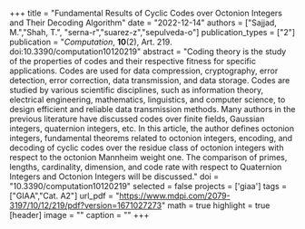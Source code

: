 +++
title = "Fundamental Results of Cyclic Codes over Octonion Integers and Their Decoding Algorithm"
date = "2022-12-14"
authors = ["Sajjad, M.","Shah, T.", "serna-r","suarez-z","sepulveda-o"]
publication_types = ["2"]
publication = "*Computation*, **10**(2), Art. 219. doi:10.3390/computation10120219"
abstract = "Coding theory is the study of the properties of codes and their respective fitness for specific applications. Codes are used for data compression, cryptography, error detection, error correction, data transmission, and data storage. Codes are studied by various scientific disciplines, such as information theory, electrical engineering, mathematics, linguistics, and computer science, to design efficient and reliable data transmission methods. Many authors in the previous literature have discussed codes over finite fields, Gaussian integers, quaternion integers, etc. In this article, the author defines octonion integers, fundamental theorems related to octonion integers, encoding, and decoding of cyclic codes over the residue class of octonion integers with respect to the octonion Mannheim weight one. The comparison of primes, lengths, cardinality, dimension, and code rate with respect to Quaternion Integers and Octonion Integers will be discussed."
doi = "10.3390/computation10120219"
selected = false
projects = ['giaa']
tags = ["GIAA","Cat. A2"]
url_pdf = "https://www.mdpi.com/2079-3197/10/12/219/pdf?version=1671027273"
math = true
highlight = true
[header]
image = ""
caption = ""
+++

